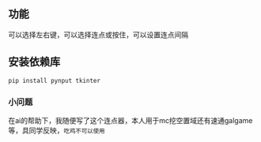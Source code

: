 ## 功能

可以选择左右键，可以选择连点或按住，可以设置连点间隔

## 安装依赖库
```
pip install pynput tkinter
```

### 小问题
在ai的帮助下，我随便写了这个连点器，本人用于mc挖空置域还有速通galgame等，具同学反映，`吃鸡不可以使用`   



